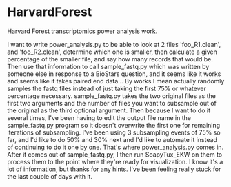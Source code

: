 # HarvardForest
Harvard Forest transcriptomics power analysis work.

I want to write power_analysis.py to be able to look at 2 files 'foo_R1.clean', and 'foo_R2.clean', determine which one is smaller, then calculate a given percentage of the smaller file, and say how many records that would be.  Then use that information to call sample_fastq.py which was written by someone else in response to a BioStars question, and it seems like it works and seems like it takes paired end data...  By works I mean actually randomly samples the fastq files instead of just taking the first 75% or whatever percentage necessary.  sample_fastq.py takes the two original files as the first two arguments and the number of files you want to subsample out of the original as the third optional argument.  Then because I want to do it several times, I've been having to edit the output file name in the sample_fastq.py program so it doesn't overwrite the first one for remaining iterations of subsampling.  I've been using 3 subsampling events of 75% so far, and I'd like to do 50% and 30% next and I'd like to automate it instead of continuing to do it one by one.  That's where power_analysis.py comes in.  After it comes out of sample_fastq.py, I then run SoapyTux_EKW on them to process them to the point where they're ready for visualization.  I know it's a lot of information, but thanks for any hints.  I've been feeling really stuck for the last couple of days with it.

